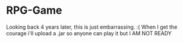 # RPG-Game
Looking back 4 years later, this is just embarrassing. :( 
When I get the courage i'll upload a .jar so anyone can play it but I AM NOT READY
